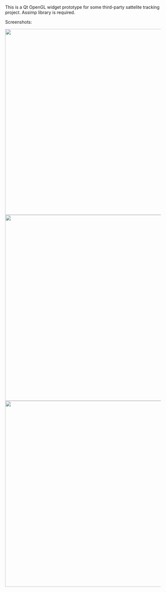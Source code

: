 This is a Qt OpenGL widget prototype for some third-party sattelite tracking project.
Assimp library is required.

Screenshots:

<p align="center">
  <img src="https://imgur.com/6ZAadrt" width="600"/>

  <img src="https://imgur.com/97CwX9d" width="600"/>

  <img src="https://imgur.com/2R7QrM3" width="600"/>
</p>
